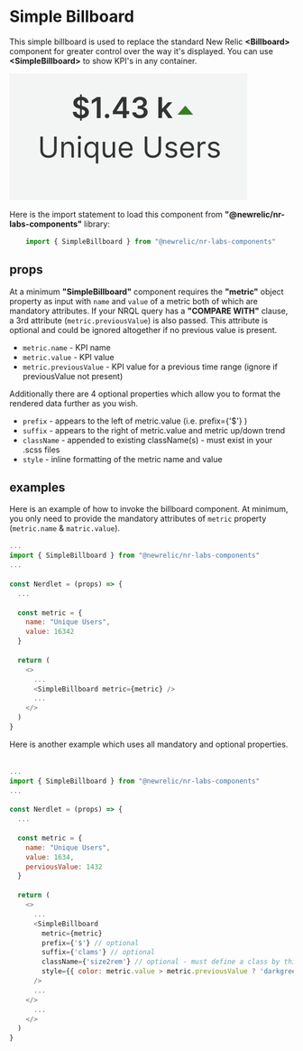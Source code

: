 # Simple Billboard

This simple billboard is used to replace the standard New Relic <strong>&lt;Billboard&gt;</strong> component for greater control over the way it's displayed. You can use <strong>&lt;SimpleBillboard&gt;</strong> to show KPI's in any container. 

![simple billboard example](./simple-billboard.png)

Here is the import statement to load this component from <strong>"@newrelic/nr-labs-components"</strong> library:

```js
    import { SimpleBillboard } from "@newrelic/nr-labs-components"
```

## props

At a minimum <strong>"SimpleBillboard"</strong> component requires the <strong>"metric"</strong> object property as input with `name` and `value` of a metric both of which are mandatory attributes. If your NRQL query has a <strong>"COMPARE WITH"</strong> clause, a 3rd attribute (`metric.previousValue`) is also passed. This attribute is optional and could be ignored altogether if no previous value is present.
- `metric.name` - KPI name
- `metric.value` - KPI value
- `metric.previousValue` - KPI value for a previous time range (ignore if previousValue not present)

Additionally there are 4 optional properties which allow you to format the rendered data further as you wish.
- `prefix` - appears to the left of metric.value (i.e. prefix={'$'} )
- `suffix` - appears to the right of metric.value and metric up/down trend
- `className` - appended to existing className(s) - must exist in your .scss files
- `style` - inline formatting of the metric name and value

## examples

Here is an example of how to invoke the billboard component. At minimum, you only need to provide the mandatory attributes of `metric` property (`metric.name` & `matric.value`).

```js
...
import { SimpleBillboard } from "@newrelic/nr-labs-components"
...

const Nerdlet = (props) => {
  ...

  const metric = {
    name: "Unique Users",
    value: 16342
  }

  return (
    <>
      ...
      <SimpleBillboard metric={metric} />
      ...
    </>
  )
}
```

Here is another example which uses all mandatory and optional properties.

```js

...
import { SimpleBillboard } from "@newrelic/nr-labs-components"
...

const Nerdlet = (props) => {
  ...

  const metric = {
    name: "Unique Users",
    value: 1634,
    perviousValue: 1432
  }

  return (
    <>
      ...
      <SimpleBillboard
        metric={metric}
        prefix={'$'} // optional
        suffix={'clams'} // optional
        className={'size2rem'} // optional - must define a class by this name in .scss files
        style={{ color: metric.value > metric.previousValue ? 'darkgreen' : 'red' }} // optional
      />
      ...
    </>
      ...
    </>
  )
}

```

